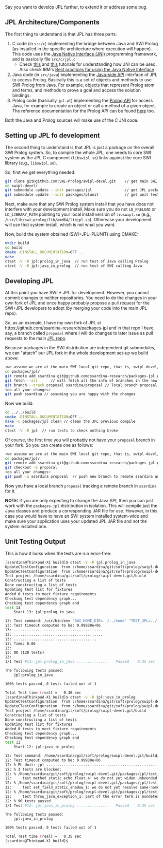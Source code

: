 Say you want to develop JPL further, to extend it or address some bug.

## JPL Architecture/Components

The first thing to understand is that JPL has three parts:

1. C code (in `src/c`) implementing the bridge between Java and SWI Prolog (as installed in the specific architecture where execution will happen). This code uses the [Java Native Interface (JNI)](https://docs.oracle.com/javase/8/docs/technotes/guides/jni/) programming framework, and is basically file `src/c/jpl.c`
    * Check [this](https://www.baeldung.com/jni) and [this](http://www.ntu.edu.sg/home/ehchua/programming/java/javanativeinterface.html) tutorials for understanding how JNI can be used. Also check IBM's [Best practices for using the Java Native Interface
](https://www.ibm.com/developerworks/library/j-jni/index.html)
2. Java code (in `src/java`) implementing the [Java-side API](https://jpl7.org/JavaApiOverview.jsp) interface of JPL to access Prolog. Basically this is a set of objects and methods to use SWI Prolog from Java. For example, objects that represent Prolog atom and terms, and methods to prove a goal and access the solution bindings. 
3. Prolog code (basically `jpl.pl`) implementing the [Prolog API](https://jpl7.org/PrologApiOverview.jsp) for access Java, for example to create an object or call a method of a given object. The reference documentation for the Prolog API can be found [here](http://www.swi-prolog.org/pldoc/doc/_SWI_/library/jpl.pl) too.
 
Both the Java and Prolog sources will make use of the C JNI code.


## Setting up JPL fo development

The second thing to understand is that JPL is just a package on the overall SWI Prolog system. So, to compile the whole JPL, one needs to core SWI system as the JPL C component (`libswipl.so`) links against the core SWI library (e.g., `libswipl.so`).


So, first we get everything needed:

```bash
git clone git@github.com:SWI-Prolog/swipl-devel.git    // get main SWI distribution
cd swipl-devel/                                      
git submodule update --init packages/jpl               // get JPL package source code
git submodule update --init packages/plunit            // get unit testing support SWI library 
```

Next, make sure that any SWI Prolog system install that you have does not interfere with your development install. Make sure you do not `LD_PRELOAD` or `LD_LIBRARY_PATH` pointing to your local install version of `libswipl.so` (e.g., `/usr/lib/swi-prolog/lib/amd64/libjpl.so`). Otherwise your development will use that system install, which is not what you want. 

Now, build the system obtained (SWI+JPL+PLUNIT) using CMAKE:

```bash
mkdir build
cd build
cmake -DINSTALL_DOCUMENTATION=OFF ..
make
ctest -V -R jpl:prolog_in_java  // run test of Java calling Prolog
ctest -V -R jpl:java_in_prolog  // run test of SWI calling Java
```

## Developing JPL

At this point you have SWI + JPL for development. However, you cannot commit changes to neither repositories. You need to do the changes in your own fork of JPL and once happy probably propose a pull request for the SWI+JPL developers to adopt (by merging your code into the main JPL repo).

So, as an example, I have my own fork of JPL at <https://github.com/ssardina-research/packages-jpl> and in that repo I have, say, a branch called `proposal` where I will do changes to later issue as pull requests to the main [JPL repo](https://github.com/SWI-Prolog/packages-jpl).

Because packages in the SWI distribution are independent git submodules, we can "attach" our JPL fork in the whole development set-up we build above:

```bash
<we assume we are at the main SWI local git repo, that is, swipl-devel/
cd packages/jpl/
git remote add ssardina git@github.com:ssardina-research/packages-jpl.git
git fetch --all      // will fetch all the info of branches in the new remote ssardina
git branch --track proposal ssardina/proposal // local branch proposal will start tracking ssardina/proposal
<do all your changes>
git push ssardina // assuming you are happy with the changes
```

Now we build:

```bash
cd ../../build
cmake -DINSTALL_DOCUMENTATION=OFF ..
make -C packages/jpl clean // clean the JPL previous compile
make
ctest -V -R jpl  // run tests to check nothing broke
```

Of course, the first time you will probably not have your `proposal` branch in your fork. So you can create one as follows:


```bash
<we assume we are at the main SWI local git repo, that is, swipl-devel/
cd packages/jpl/
git remote add ssardina git@github.com:ssardina-research/packages-jpl.git
git checkout -b proposal
<do all your changes>
git push -u ssardina proposal  // push new branch to remote ssardina and start tracking
```

Now you have a local branch `proposal` tracking a remote branch in `ssardina` for it.


**NOTE:** If you are only expecting to change the Java API, then you can just work with the `packages-jpl` distribution in isolation. This will compile just the Java classes and produce a corresponding JAR file for use. However, in this case you would have to have an SWI system installed system-wide and make sure your application uses your updated JPL JAR file and not the system installed one.


## Unit Testing Output

This is how it looks when the tests are run error-free:

```bash
[ssardina@Thinkpad-X1 build]$ ctest -V -R jpl:prolog_in_java
UpdateCTestConfiguration  from :/home/ssardina/git/soft/prolog/swipl-devel.git/build/DartConfiguration.tcl
UpdateCTestConfiguration  from :/home/ssardina/git/soft/prolog/swipl-devel.git/build/DartConfiguration.tcl
Test project /home/ssardina/git/soft/prolog/swipl-devel.git/build
Constructing a list of tests
Done constructing a list of tests
Updating test list for fixtures
Added 0 tests to meet fixture requirements
Checking test dependency graph...
Checking test dependency graph end
test 13
    Start 13: jpl:prolog_in_java

13: Test command: /usr/bin/env "SWI_HOME_DIR=../../home" "TEST_JPL=../../../packages/jpl/test_jpl.pl" "/usr/lib/jvm/java-8-oracle/bin/java" "-Djava.library.path=." "-classpath" "/usr/share/java/junit.jar:src/java/jpl.jar:src/java/jpltest.jar" "junit.textui.TestRunner" "org.jpl7.test.TestJUnit"
13: Test timeout computed to be: 9.99988e+06
13: .........................................
13: .........................................
13: ......................................
13: Time: 0.06
13: 
13: OK (120 tests)
13: 
1/1 Test #13: jpl:prolog_in_java ...............   Passed    0.35 sec

The following tests passed:
	jpl:prolog_in_java

100% tests passed, 0 tests failed out of 1

Total Test time (real) =   0.36 sec
[ssardina@Thinkpad-X1 build]$ ctest -V -R jpl:java_in_prolog
UpdateCTestConfiguration  from :/home/ssardina/git/soft/prolog/swipl-devel.git/build/DartConfiguration.tcl
UpdateCTestConfiguration  from :/home/ssardina/git/soft/prolog/swipl-devel.git/build/DartConfiguration.tcl
Test project /home/ssardina/git/soft/prolog/swipl-devel.git/build
Constructing a list of tests
Done constructing a list of tests
Updating test list for fixtures
Added 0 tests to meet fixture requirements
Checking test dependency graph...
Checking test dependency graph end
test 12
    Start 12: jpl:java_in_prolog

12: Test command: /home/ssardina/git/soft/prolog/swipl-devel.git/build/src/swipl "-p" "foreign=:/home/ssardina/git/soft/prolog/swipl-devel.git/build/packages/plunit" "-p" "library=:/home/ssardina/git/soft/prolog/swipl-devel.git/packages/plunit" "-f" "none" "-s" "/home/ssardina/git/soft/prolog/swipl-devel.git/packages/jpl/test_jpl.pl" "-g" "test_jpl" "-t" "halt"
12: Test timeout computed to be: 9.99988e+06
12: % PL-Unit: jpl .......................................................................................... done
12: % 3 tests are blocked:
12: % /home/ssardina/git/soft/prolog/swipl-devel.git/packages/jpl/test_jpl.pl:610:
12: 	test method_static_echo_float_4: we do not yet widen unbounded integers to floats or doubles
12: % /home/ssardina/git/soft/prolog/swipl-devel.git/packages/jpl/test_jpl.pl:914:
12: 	test set_field_static_shadow_1: we do not yet resolve same-named shadowed fields
12: % /home/ssardina/git/soft/prolog/swipl-devel.git/packages/jpl/test_jpl.pl:1193:
12: 	test throw_java_exception_1: part of the error term is nondeterministic: we need to match with _
12: % 90 tests passed
1/1 Test #12: jpl:java_in_prolog ...............   Passed    0.35 sec

The following tests passed:
	jpl:java_in_prolog

100% tests passed, 0 tests failed out of 1

Total Test time (real) =   0.35 sec
[ssardina@Thinkpad-X1 build]$ 
```

